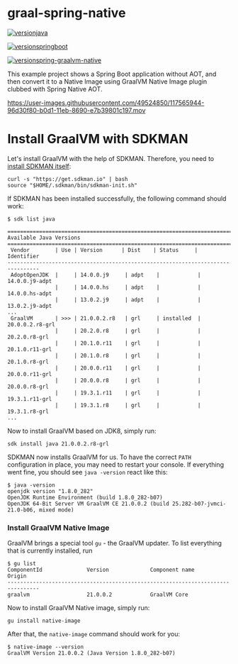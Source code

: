 # graal-spring-native

[![versionjava](https://img.shields.io/badge/graalvm_ce-21.0.0.2_JDK8-orange.svg?logo=java)](https://www.graalvm.org/)  

[![versionspringboot](https://img.shields.io/badge/dynamic/xml?color=brightgreen&url=https://raw.githubusercontent.com/jonashackt/spring-boot-graalvm/master/pom.xml&query=%2F%2A%5Blocal-name%28%29%3D%27project%27%5D%2F%2A%5Blocal-name%28%29%3D%27parent%27%5D%2F%2A%5Blocal-name%28%29%3D%27version%27%5D&label=springboot)](https://github.com/spring-projects/spring-boot)  

[![versionspring-graalvm-native](https://img.shields.io/badge/spring--graalvm--native-0.9.2-blue)](https://github.com/spring-projects-experimental/spring-graalvm-native)  


This example project shows a Spring Boot application without AOT, and then convert it to a Native Image using GraalVM Native Image plugin clubbed with Spring Native AOT.


https://user-images.githubusercontent.com/49524850/117565944-96d30f80-b0d1-11eb-8690-e7b39801c197.mov



# Install GraalVM with SDKMAN

Let's install GraalVM with the help of SDKMAN. Therefore, you need to [install SDKMAN itself](https://sdkman.io/install):

```
curl -s "https://get.sdkman.io" | bash
source "$HOME/.sdkman/bin/sdkman-init.sh"
```

If SDKMAN has been installed successfully, the following command should work:

```
$ sdk list java

================================================================================
Available Java Versions
================================================================================
 Vendor        | Use | Version      | Dist    | Status     | Identifier
--------------------------------------------------------------------------------
 AdoptOpenJDK  |     | 14.0.0.j9     | adpt    |            | 14.0.0.j9-adpt
               |     | 14.0.0.hs     | adpt    |            | 14.0.0.hs-adpt
               |     | 13.0.2.j9     | adpt    |            | 13.0.2.j9-adpt
... 
 GraalVM       | >>> | 21.0.0.2.r8   | grl     | installed  | 20.0.0.2.r8-grl
               |     | 20.2.0.r8     | grl     |            | 20.2.0.r8-grl
               |     | 20.1.0.r11    | grl     |            | 20.1.0.r11-grl
               |     | 20.1.0.r8     | grl     |            | 20.1.0.r8-grl
               |     | 20.0.0.r11    | grl     |            | 20.0.0.r11-grl
               |     | 20.0.0.r8     | grl     |            | 20.0.0.r8-grl
               |     | 19.3.1.r11    | grl     |            | 19.3.1.r11-grl
               |     | 19.3.1.r8     | grl     |            | 19.3.1.r8-grl
...
```

Now to install GraalVM based on JDK8, simply run:

```
sdk install java 21.0.0.2.r8-grl
``` 

SDKMAN now installs GraalVM for us.
To have the correct `PATH` configuration in place, you may need to restart your console. If everything went fine, you should see `java -version` react like this:

```
$ java -version
openjdk version "1.8.0_282"
OpenJDK Runtime Environment (build 1.8.0_282-b07)
OpenJDK 64-Bit Server VM GraalVM CE 21.0.0.2 (build 25.282-b07-jvmci-21.0-b06, mixed mode)
```


### Install GraalVM Native Image

GraalVM brings a special tool `gu` - the GraalVM updater. To list everything that is currently installed, run

```
$ gu list
ComponentId              Version             Component name      Origin
--------------------------------------------------------------------------------
graalvm                  21.0.0.2            GraalVM Core
```

Now to install GraalVM Native image, simply run:

```
gu install native-image
```

After that, the `native-image` command should work for you:

```
$ native-image --version
GraalVM Version 21.0.0.2 (Java Version 1.8.0_282-b07)
```
